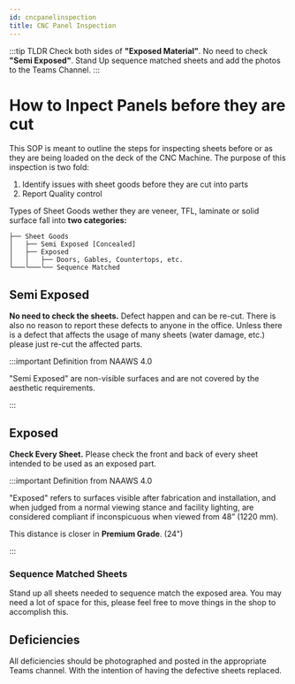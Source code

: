 ```yaml
---
id: cncpanelinspection
title: CNC Panel Inspection
---
```

:::tip TLDR 
Check both sides of **"Exposed Material"**. No need to check **"Semi Exposed"**. Stand Up sequence matched sheets and add the photos to the Teams Channel.
:::


# How to Inpect Panels before they are cut

This SOP is meant to outline the steps for inspecting sheets before or as they are being loaded on the deck of the CNC Machine. The purpose of this inspection is two fold:
1. Identify issues with sheet goods before they are cut into parts
2. Report Quality control

Types of Sheet Goods wether they are veneer, TFL, laminate or solid surface fall into **two categories:**

```
├── Sheet Goods
│   ├── Semi Exposed [Concealed]
│   ├── Exposed
│   │   ├── Doors, Gables, Countertops, etc.
└───└───└── Sequence Matched

```

## Semi Exposed

**No need to check the sheets.** Defect happen and can be re-cut. There is also no reason to report these defects to anyone in the office.
Unless there is a defect that affects the usage of many sheets (water damage, etc.) please just re-cut the affected parts.

:::important Definition from NAAWS 4.0

"Semi Exposed" are non-visible surfaces and are not covered by the aesthetic requirements.

:::

## Exposed

**Check Every Sheet.** Please check the front and back of every sheet intended to be used as an exposed part.

:::important Definition from NAAWS 4.0

"Exposed" refers to surfaces visible after fabrication and installation, and when judged from a normal viewing stance and
facility lighting, are considered compliant if inconspicuous when viewed from 48” (1220 mm).

This distance is closer in **Premium Grade**. (24")

:::

### Sequence Matched Sheets

Stand up all sheets needed to sequence match the exposed area. You may need a lot of space for this, please feel free to move things in the shop to accomplish this.

## Deficiencies

All deficiencies should be photographed and posted in the appropriate Teams channel. With the intention of having the defective sheets replaced.

